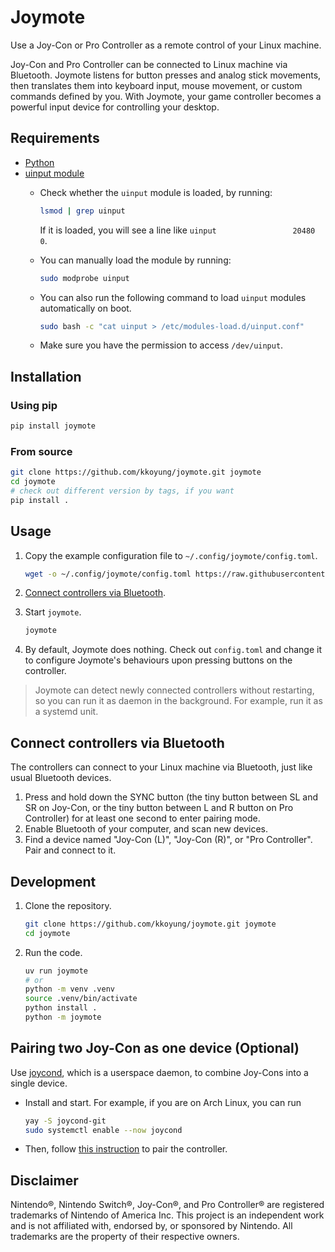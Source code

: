 # Joymote

Use a Joy-Con or Pro Controller as a remote control of your Linux machine.

Joy-Con and Pro Controller can be connected to Linux machine via Bluetooth. Joymote listens for button presses and analog stick movements, then translates them into keyboard input, mouse movement, or custom commands defined by you. With Joymote, your game controller becomes a powerful input device for controlling your desktop.

## Requirements

- [Python](https://www.python.org)
- [uinput module](https://www.kernel.org/doc/html/v4.12/input/uinput.html)
  - Check whether the `uinput` module is loaded, by running:

    ```bash
    lsmod | grep uinput
    ```

    If it is loaded, you will see a line like `uinput                 20480  0`.
  - You can manually load the module by running:

    ```bash
    sudo modprobe uinput
    ```

  - You can also run the following command to load `uinput` modules automatically on boot.

    ```bash
    sudo bash -c "cat uinput > /etc/modules-load.d/uinput.conf"
    ```

  - Make sure you have the permission to access `/dev/uinput`.

## Installation

### Using pip

```bash
pip install joymote
```

### From source

```bash
git clone https://github.com/kkoyung/joymote.git joymote
cd joymote
# check out different version by tags, if you want
pip install .
```

## Usage

1. Copy the example configuration file to `~/.config/joymote/config.toml`.

    ```bash
    wget -o ~/.config/joymote/config.toml https://raw.githubusercontent.com/kkoyung/joymote/refs/heads/main/config.toml
    ```

2. [Connect controllers via Bluetooth](#connect-controllers-via-bluetooth).
3. Start `joymote`.

    ```bash
    joymote
    ```

4. By default, Joymote does nothing. Check out `config.toml` and change it to configure Joymote's behaviours upon pressing buttons on the controller.

> Joymote can detect newly connected controllers without restarting, so you can run it as daemon in the background. For example, run it as a systemd unit.

## Connect controllers via Bluetooth

The controllers can connect to your Linux machine via Bluetooth, just like usual Bluetooth devices.

1. Press and hold down the SYNC button (the tiny button between SL and SR on Joy-Con, or the tiny button between L and R button on Pro Controller) for at least one second to enter pairing mode.
2. Enable Bluetooth of your computer, and scan new devices.
3. Find a device named "Joy-Con (L)", "Joy-Con (R)", or "Pro Controller". Pair and connect to it.

## Development

1. Clone the repository.

    ```bash
    git clone https://github.com/kkoyung/joymote.git joymote
    cd joymote
    ```

2. Run the code.

    ```bash
    uv run joymote
    # or
    python -m venv .venv
    source .venv/bin/activate
    python install .
    python -m joymote
    ```

## Pairing two Joy-Con as one device (Optional)

Use [joycond](https://github.com/DanielOgorchock/joycond), which is a userspace daemon, to combine Joy-Cons into a single device.

- Install and start. For example, if you are on Arch Linux, you can run

  ```bash
  yay -S joycond-git
  sudo systemctl enable --now joycond
  ```

- Then, follow [this instruction](https://github.com/DanielOgorchock/joycond?tab=readme-ov-file#usage) to pair the controller.

## Disclaimer

Nintendo®, Nintendo Switch®, Joy-Con®, and Pro Controller® are registered trademarks of Nintendo of America Inc. This project is an independent work and is not affiliated with, endorsed by, or sponsored by Nintendo. All trademarks are the property of their respective owners.
